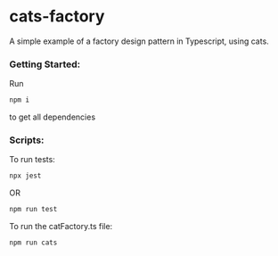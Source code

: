 # cats-factory
A simple example of a factory design pattern in Typescript, using cats. 

### Getting Started:
Run
```bash
npm i
```
to get all dependencies

### Scripts:
To run tests:
```bash
npx jest
```

OR

```bash
npm run test
```

To run the catFactory.ts file:
```bash
npm run cats
```
